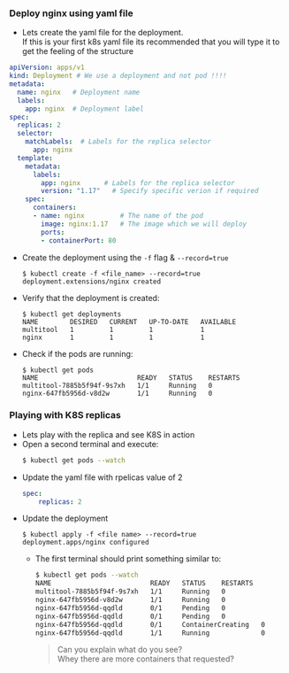 ### Deploy nginx using yaml file

- Lets create the yaml file for the deployment.  
  If this is your first k8s yaml file its recommended that you will type it to get the feeling of the structure
```yaml
apiVersion: apps/v1
kind: Deployment # We use a deployment and not pod !!!!
metadata:
  name: nginx   # Deployment name
  labels:
    app: nginx  # Deployment label
spec:
  replicas: 2
  selector:
    matchLabels:  # Labels for the replica selector 
      app: nginx
  template:
    metadata:
      labels:
        app: nginx      # Labels for the replica selector 
        version: "1.17"   # Specify specific verion if required
    spec:
      containers:
      - name: nginx         # The name of the pod
        image: nginx:1.17   # The image which we will deploy
        ports:
        - containerPort: 80
```

- Create the deployment using the `-f` flag & `--record=true`
    ```
    $ kubectl create -f <file_name> --record=true
    deployment.extensions/nginx created

- Verify that the deployment is created:
    ```
    $ kubectl get deployments
    NAME        DESIRED   CURRENT   UP-TO-DATE   AVAILABLE   
    multitool   1         1         1            1           
    nginx       1         1         1            1           
    ```
- Check if the pods are running:
    ```
    $ kubectl get pods
    NAME                         READY   STATUS    RESTARTS   
    multitool-7885b5f94f-9s7xh   1/1     Running   0          
    nginx-647fb5956d-v8d2w       1/1     Running   0          
    ```

### Playing with K8S replicas
- Lets play with the replica and see K8S in action
- Open a second terminal and execute:
    ```sh
    $ kubectl get pods --watch
    ```
- Update the yaml file with rpelicas value of 2    
    ```yaml
    spec:
        replicas: 2
    ```
- Update the deployment
    ```
    $ kubectl apply -f <file name> --record=true
    deployment.apps/nginx configured    
    ```
    - The first terminal should print something similar to:
        ```sh
        $ kubectl get pods --watch
        NAME                         READY   STATUS    RESTARTS   
        multitool-7885b5f94f-9s7xh   1/1     Running   0          
        nginx-647fb5956d-v8d2w       1/1     Running   0          
        nginx-647fb5956d-qqdld       0/1     Pending   0          
        nginx-647fb5956d-qqdld       0/1     Pending   0          
        nginx-647fb5956d-qqdld       0/1     ContainerCreating   0          
        nginx-647fb5956d-qqdld       1/1     Running             0          
        ```

        > Can you explain what do you see?   
          Whey there are more containers that requested?
          
